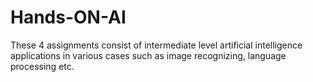# Hands-ON-AI
These 4 assignments consist of intermediate level artificial intelligence applications in various cases such as image recognizing, language processing etc.
